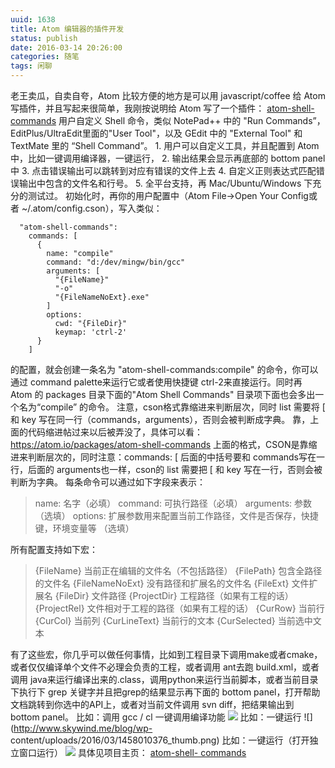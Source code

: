 ```yaml
---
uuid: 1638
title: Atom 编辑器的插件开发
status: publish
date: 2016-03-14 20:26:00
categories: 随笔
tags: 闲聊
---
```

老王卖瓜，自卖自夸，Atom 比较方便的地方是可以用 javascript/coffee 给 Atom写插件，并且写起来很简单，我刚按说明给 Atom 写了一个插件： [atom-shell-commands](https://atom.io/packages/atom-shell-commands) 用户自定义 Shell 命令，类似 NotePad++ 中的 "Run
Commands”，EditPlus/UltraEdit里面的"User Tool"，以及 GEdit 中的 "External Tool" 和 TextMate 里的 “Shell Command”。 1\. 用户可以自定义工具，并且配置到 Atom 中，比如一键调用编译器，一键运行， 2\. 输出结果会显示再底部的 bottom panel 中 3\.
点击错误输出可以跳转到对应有错误的文件上去 4\. 自定义正则表达式匹配错误输出中包含的文件名和行号。 5\. 全平台支持，再 Mac/Ubuntu/Windows 下充分的测试过。 初始化时，再你的用户配置中（Atom File->Open Your Config或者 ~/.atom/config.cson），写入类似：

      "atom-shell-commands":
        commands: [
          {
            name: "compile"
            command: "d:/dev/mingw/bin/gcc"
            arguments: [
              "{FileName}"
              "-o"
              "{FileNameNoExt}.exe"
            ]
            options:
              cwd: "{FileDir}"
              keymap: 'ctrl-2'
          }
        ]

的配置，就会创建一条名为 "atom-shell-commands:compile" 的命令，你可以通过 command palette来运行它或者使用快捷键 ctrl-2来直接运行。同时再 Atom 的 packages 目录下面的"Atom Shell Commands" 目录项下面也会多出一个名为“compile” 的命令。 注意，cson格式靠缩进来判断层次，同时 list 需要将 [ 和
key 写在同一行（commands，arguments），否则会被判断成字典。 靠，上面的代码缩进帖过来以后被弄没了，具体可以看：<https://atom.io/packages/atom-shell-commands> 上面的格式，CSON是靠缩进来判断层次的，同时注意：commands: [ 后面的中括号要和 commands写在一行，后面的 arguments也一样，cson的 list
需要把 [ 和 key 写在一行，否则会被判断为字典。 每条命令可以通过如下字段来表示：

> name: 名字（必填） command: 可执行路径（必填） arguments: 参数（选填） options: 扩展参数用来配置当前工作路径，文件是否保存，快捷键，环境变量等 （选填）

所有配置支持如下宏：

> {FileName} 当前正在编辑的文件名（不包括路径） {FilePath} 包含全路径的文件名 {FileNameNoExt} 没有路径和扩展名的文件名 {FileExt} 文件扩展名 {FileDir} 文件路径 {ProjectDir} 工程路径（如果有工程的话） {ProjectRel} 文件相对于工程的路径（如果有工程的话） {CurRow} 当前行 {CurCol} 当前列
{CurLineText} 当前行的文本 {CurSelected} 当前选中文本

有了这些宏，你几乎可以做任何事情，比如到工程目录下调用make或者cmake，或者仅仅编译单个文件不必理会负责的工程，或者调用 ant去跑 build.xml，或者调用 java来运行编译出来的.class，调用python来运行当前脚本，或者当前目录下执行下 grep 关键字并且把grep的结果显示再下面的 bottom panel，打开帮助文档跳转到你选中的API上，或者对当前文件调用 svn
diff，把结果输出到 bottom panel。 比如：调用 gcc / cl 一键调用编译功能 ![](https://skywind3000.github.io/images/blog/wp-content/2016/03/1458010408_thumb.png) 比如：一键运行 ![](http://www.skywind.me/blog/wp-
content/uploads/2016/03/1458010376_thumb.png) 比如：一键运行（打开独立窗口运行） ![](https://skywind3000.github.io/images/blog/wp-content/2016/03/1458010419_thumb.png) 具体见项目主页： [atom-shell-
commands](https://atom.io/packages/atom-shell-commands)

